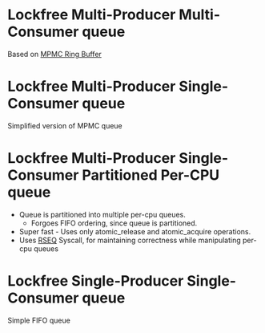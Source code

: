 # Lockfree Multi-Producer Multi-Consumer queue
Based on [MPMC Ring Buffer](https://www.linuxjournal.com/content/lock-free-multi-producer-multi-consumer-queue-ring-buffer)

# Lockfree Multi-Producer Single-Consumer queue
Simplified version of MPMC queue

# Lockfree Multi-Producer Single-Consumer Partitioned Per-CPU queue
- Queue is partitioned into multiple per-cpu queues.
    - Forgoes FIFO ordering, since queue is partitioned.
- Super fast - Uses only atomic_release and atomic_acquire operations.
- Uses [RSEQ](https://www.efficios.com/blog/2019/02/08/linux-restartable-sequences/) Syscall, for maintaining correctness while manipulating per-cpu queues

# Lockfree Single-Producer Single-Consumer queue
Simple FIFO queue
